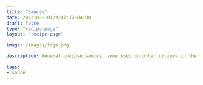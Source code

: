 ```yaml
---
title: "Sauces"
date: 2023-06-18T09:47:17-04:00
draft: false
type: "recipe-page"
layout: "recipe-page"

image: /images/logo.png

description: General purpose sauces, some used in other recipes in the cookbook.

tags:
- sauce
---
```



